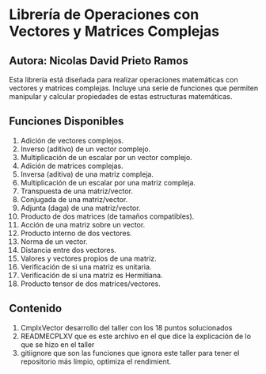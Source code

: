 # Librería de Operaciones con Vectores y Matrices Complejas

## Autora: Nicolas David Prieto Ramos
Esta librería está diseñada para realizar operaciones matemáticas con vectores y matrices complejas. Incluye una serie de funciones que permiten manipular y calcular propiedades de estas estructuras matemáticas.

## Funciones Disponibles

1. Adición de vectores complejos.
2. Inverso (aditivo) de un vector complejo.
3. Multiplicación de un escalar por un vector complejo.
4. Adición de matrices complejas.
5. Inversa (aditiva) de una matriz compleja.
6. Multiplicación de un escalar por una matriz compleja.
7. Transpuesta de una matriz/vector.
8. Conjugada de una matriz/vector.
9. Adjunta (daga) de una matriz/vector.
10. Producto de dos matrices (de tamaños compatibles).
11. Acción de una matriz sobre un vector.
12. Producto interno de dos vectores.
13. Norma de un vector.
14. Distancia entre dos vectores.
15. Valores y vectores propios de una matriz.
16. Verificación de si una matriz es unitaria.
17. Verificación de si una matriz es Hermitiana.
18. Producto tensor de dos matrices/vectores.

## Contenido

1. CmplxVector desarrollo del taller con los 18 puntos solucionados
2. READMECPLXV que es este archivo en el que dice la explicación de lo que se hizo en el taller
3. gitiignore que son las funciones que ignora este taller para tener el repositorio más limpio, optimiza el rendimient.
